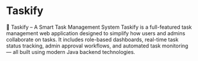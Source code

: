 # Taskify
🚀 Taskify – A Smart Task Management System Taskify is a full-featured task management web application designed to simplify how users and admins collaborate on tasks. It includes role-based dashboards, real-time task status tracking, admin approval workflows, and automated task monitoring — all built using modern Java backend technologies.
